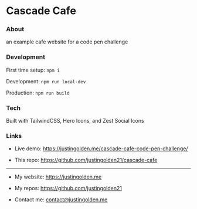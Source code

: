 # Cascade Cafe

### About

an example cafe website for a code pen challenge

### Development

First time setup: `npm i`

Development: `npm run local-dev`

Production: `npm run build`

### Tech

Built with TailwindCSS, Hero Icons, and Zest Social Icons

### Links

-   Live demo: https://justingolden.me/cascade-cafe-code-pen-challenge/

-   This repo: https://github.com/justingolden21/cascade-cafe

<hr>

-   My website: https://justingolden.me

-   My repos: https://github.com/justingolden21

-   Contact me: contact@justingolden.me
